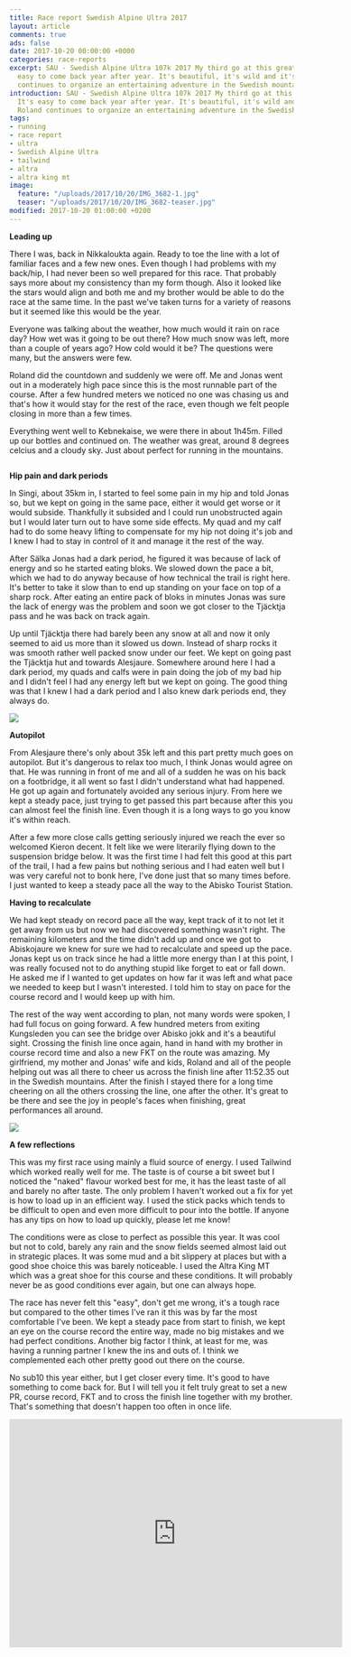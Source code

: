 ```yaml
---
title: Race report Swedish Alpine Ultra 2017
layout: article
comments: true
ads: false
date: 2017-10-20 00:00:00 +0000
categories: race-reports
excerpt: SAU - Swedish Alpine Ultra 107k 2017 My third go at this great race. It's
  easy to come back year after year. It's beautiful, it's wild and it's fun. Roland
  continues to organize an entertaining adventure in the Swedish mountains.
introduction: SAU - Swedish Alpine Ultra 107k 2017 My third go at this great race.
  It's easy to come back year after year. It's beautiful, it's wild and it's fun.
  Roland continues to organize an entertaining adventure in the Swedish mountains.
tags:
- running
- race report
- ultra
- Swedish Alpine Ultra
- tailwind
- altra
- altra king mt
image:
  feature: "/uploads/2017/10/20/IMG_3682-1.jpg"
  teaser: "/uploads/2017/10/20/IMG_3682-teaser.jpg"
modified: 2017-10-20 01:00:00 +0200
---
```



**Leading up**

There I was, back in Nikkaloukta again. Ready to toe the line with a lot of familiar faces and a few new ones. Even though I had problems with my back/hip, I had never been so well prepared for this race. That probably says more about my consistency than my form though. Also it looked like the stars would align and both me and my brother would be able to do the race at the same time. In the past we've taken turns for a variety of reasons but it seemed like this would be the year.

Everyone was talking about the weather, how much would it rain on race day? How wet was it going to be out there? How much snow was left, more than a couple of years ago? How cold would it be? The questions were many, but the answers were few.

Roland did the countdown and suddenly we were off. Me and Jonas went out in a moderately high pace since this is the most runnable part of the course. After a few hundred meters we noticed no one was chasing us and that's how it would stay for the rest of the race, even though we felt people closing in more than a few times.

Everything went well to Kebnekaise, we were there in about 1h45m. Filled up our bottles and continued on. The weather was great, around 8 degrees celcius and a cloudy sky. Just about perfect for running in the mountains.

<img src="/uploads/2017/10/20/IMG_3599.jpg" title="" style="">

**Hip pain and dark periods**

In Singi, about 35km in, I started to feel some pain in my hip and told Jonas so, but we kept on going in the same pace, either it would get worse or it would subside. Thankfully it subsided and I could run unobstructed again but I would later turn out to have some side effects. My quad and my calf had to do some heavy lifting to compensate for my hip not doing it's job and I knew I had to stay in control of it and manage it the rest of the way.

After Sälka Jonas had a dark period, he figured it was because of lack of energy and so he started eating bloks. We slowed down the pace a bit, which we had to do anyway because of how technical the trail is right here. It's better to take it slow than to end up standing on your face on top of a sharp rock. After eating an entire pack of bloks in minutes Jonas was sure the lack of energy was the problem and soon we got closer to the Tjäcktja pass and he was back on track again.

Up until Tjäcktja there had barely been any snow at all and now it only seemed to aid us more than it slowed us down. Instead of sharp rocks it was smooth rather well packed snow under our feet. We kept on going past the Tjäcktja hut and towards Alesjaure. Somewhere around here I had a dark period, my quads and calfs were in pain doing the job of my bad hip and I didn't feel I had any energy left but we kept on going. The good thing was that I knew I had a dark period and I also knew dark periods end, they always do.

![](/uploads/2017/10/20/IMG_3674-1.jpg)

**Autopilot**

From Alesjaure there's only about 35k left and this part pretty much goes on autopilot. But it's dangerous to relax too much, I think Jonas would agree on that. He was running in front of me and all of a sudden he was on his back on a footbridge, it all went so fast I didn't understand what had happened. He got up again and fortunately avoided any serious injury. From here we kept a steady pace, just trying to get passed this part because after this you can almost feel the finish line. Even though it is a long ways to go you know it's within reach.

After a few more close calls getting seriously injured we reach the ever so welcomed Kieron decent. It felt like we were literarily flying down to the suspension bridge below. It was the first time I had felt this good at this part of the trail, I had a few pains but nothing serious and I had eaten well but I was very careful not to bonk here, I've done just that so many times before. I just wanted to keep a steady pace all the way to the Abisko Tourist Station.

**Having to recalculate**

We had kept steady on record pace all the way, kept track of it to not let it get away from us but now we had discovered something wasn't right. The remaining kilometers and the time didn't add up and once we got to Abiskojaure we knew for sure we had to recalculate and speed up the pace. Jonas kept us on track since he had a little more energy than I at this point, I was really focused not to do anything stupid like forget to eat or fall down. He asked me if I wanted to get updates on how far it was left and what pace we needed to keep but I wasn't interested. I told him to stay on pace for the course record and I would keep up with him.

The rest of the way went according to plan, not many words were spoken, I had full focus on going forward. A few hundred meters from exiting Kungsleden you can see the bridge over Abisko jokk and it's a beautiful sight. Crossing the finish line once again, hand in hand with my brother in course record time and also a new FKT on the route was amazing. My girlfriend, my mother and Jonas' wife and kids, Roland and all of the people helping out was all there to cheer us across the finish line after 11:52.35 out in the Swedish mountains. After the finish I stayed there for a long time cheering on all the others crossing the line, one after the other. It's great to be there and see the joy in people's faces when finishing, great performances all around.

![](/uploads/2017/10/20/IMG_3697-1.jpg)

**A few reflections**

This was my first race using mainly a fluid source of energy. I used Tailwind which worked really well for me. The taste is of course a bit sweet but I noticed the "naked" flavour worked best for me, it has the least taste of all and barely no after taste. The only problem I haven't worked out a fix for yet is how to load up in an efficient way. I used the stick packs which tends to be difficult to open and even more difficult to pour into the bottle. If anyone has any tips on how to load up quickly, please let me know!

The conditions were as close to perfect as possible this year. It was cool but not to cold, barely any rain and the snow fields seemed almost laid out in strategic places. It was some mud and a bit slippery at places but with a good shoe choice this was barely noticeable. I used the Altra King MT which was a great shoe for this course and these conditions. It will probably never be as good conditions ever again, but one can always hope.

The race has never felt this "easy", don't get me wrong, it's a tough race but compared to the other times I've ran it this was by far the most comfortable I've been. We kept a steady pace from start to finish, we kept an eye on the course record the entire way, made no big mistakes and we had perfect conditions. Another big factor I think, at least for me, was having a running partner I knew the ins and outs of. I think we complemented each other pretty good out there on the course.

No sub10 this year either, but I get closer every time. It's good to have something to come back for. But I will tell you it felt truly great to set a new PR, course record, FKT and to cross the finish line together with my brother. That's something that doesn't happen too often in once life.

<iframe height='405' width='590' frameborder='0' allowtransparency='true' scrolling='no' src='https://www.strava.com/activities/1085542975/embed/6f04a4ad56f0134ca4d7754682701f708a86c954'></iframe>